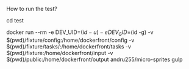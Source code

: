 How to run the test?

cd test

docker run --rm -e DEV_UID=$(id -u) -e DEV_GID=$(id -g) -v $(pwd)/fixture/config:/home/dockerfront/config -v $(pwd)/fixture/tasks/:/home/dockerfront/tasks -v $(pwd)/fixture:/home/dockerfront/input -v $(pwd)/public:/home/dockerfront/output andru255/micro-sprites gulp

